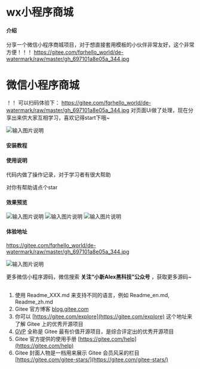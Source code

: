 # wx小程序商城

#### 介绍
分享一个微信小程序商城项目，对于想直接套用模板的小伙伴非常友好，这个非常方便！！！ https://gitee.com/fqrhello_world/de-watermark/raw/master/gh_697101a8e05a_344.jpg
# 微信小程序商城
！！
可以扫码体验下：
 https://gitee.com/fqrhello_world/de-watermark/raw/master/gh_697101a8e05a_344.jpg
对页面Ui做了处理，现在分享出来供大家互相学习，喜欢记得start下哦~


![输入图片说明](https://gitee.com/fqrhello_world/de-watermark/raw/master/gh_697101a8e05a_344.jpg)

#### 安装教程

#### 使用说明

代码内做了操作记录，对于学习者有很大帮助

对你有帮助请点个star

#### 效果预览

![输入图片说明](https://foruda.gitee.com/images/1675855337841626782/433384ca_10746571.png "1.png")
![输入图片说明](https://foruda.gitee.com/images/1675855348759772658/e2a3dac1_10746571.png "2.png")
![输入图片说明](https://foruda.gitee.com/images/1675855363960716942/0f1d3448_10746571.png "3.png")
#### 体验地址
https://gitee.com/fqrhello_world/de-watermark/raw/master/gh_697101a8e05a_344.jpg

![输入图片说明](https://gitee.com/fqrhello_world/de-watermark/raw/master/gh_697101a8e05a_344.jpg)

更多微信小程序源码，微信搜索  **关注“小新Alex黑科技”公众号** ，获取更多源码~
##

1.  使用 Readme\_XXX.md 来支持不同的语言，例如 Readme\_en.md, Readme\_zh.md
2.  Gitee 官方博客 [blog.gitee.com](https://blog.gitee.com)
3.  你可以 [https://gitee.com/explore](https://gitee.com/explore) 这个地址来了解 Gitee 上的优秀开源项目
4.  [GVP](https://gitee.com/gvp) 全称是 Gitee 最有价值开源项目，是综合评定出的优秀开源项目
5.  Gitee 官方提供的使用手册 [https://gitee.com/help](https://gitee.com/help)
6.  Gitee 封面人物是一档用来展示 Gitee 会员风采的栏目 [https://gitee.com/gitee-stars/](https://gitee.com/gitee-stars/)

